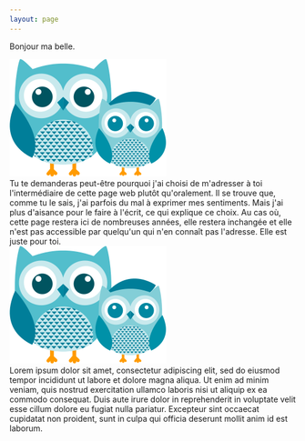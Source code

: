```yaml
---
layout: page
---
```


Bonjour ma belle.

<div>

<img class="w-25 mr-3 mt-2 mb-1 float-left" src="./owl1.png">
<div markdown="1">
Tu te demanderas peut-être pourquoi j'ai choisi de m'adresser à toi l'intermédiaire de cette page web plutôt qu'oralement. Il se trouve que, comme tu le sais, j'ai parfois du mal à exprimer mes sentiments. Mais j'ai plus d'aisance pour le faire à l'écrit, ce qui explique ce choix. Au cas où, cette page restera ici de nombreuses années, elle restera inchangée et elle n'est pas accessible par quelqu'un qui n'en connaît pas l'adresse. Elle est juste pour toi.
</div>
</div>


<div>
<img class="w-25 ml-3 mt-2 mb-1 float-right" src="./owl1.png">
<div markdown="1">
Lorem ipsum dolor sit amet, consectetur adipiscing elit, sed do eiusmod tempor incididunt ut labore et dolore magna aliqua. Ut enim ad minim veniam, quis nostrud exercitation ullamco laboris nisi ut aliquip ex ea commodo consequat. Duis aute irure dolor in reprehenderit in voluptate velit esse cillum dolore eu fugiat nulla pariatur. Excepteur sint occaecat cupidatat non proident, sunt in culpa qui officia deserunt mollit anim id est laborum.
</div>
</div>
